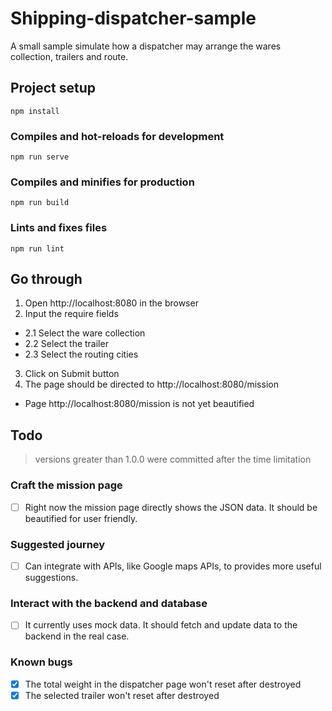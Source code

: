# Shipping-dispatcher-sample
A small sample simulate how a dispatcher may arrange the wares collection, trailers and route.

## Project setup
```
npm install
```

### Compiles and hot-reloads for development
```
npm run serve
```

### Compiles and minifies for production
```
npm run build
```

### Lints and fixes files
```
npm run lint
```

## Go through
1. Open http://localhost:8080 in the browser
2. Input the require fields
  - 2.1 Select the ware collection
  - 2.2 Select the trailer
  - 2.3 Select the routing cities
3. Click on Submit button
4. The page should be directed to http://localhost:8080/mission
  - Page http://localhost:8080/mission is not yet beautified

## Todo
> versions greater than 1.0.0 were committed after the time limitation
### Craft the mission page
- [ ] Right now the mission page directly shows the JSON data. It should be beautified for user friendly.

### Suggested journey
- [ ] Can integrate with APIs, like Google maps APIs, to provides more useful suggestions.

### Interact with the backend and database
- [ ] It currently uses mock data. It should fetch and update data to the backend in the real case.

### Known bugs
- [X] The total weight in the dispatcher page won't reset after destroyed
- [X] The selected trailer won't reset after destroyed
